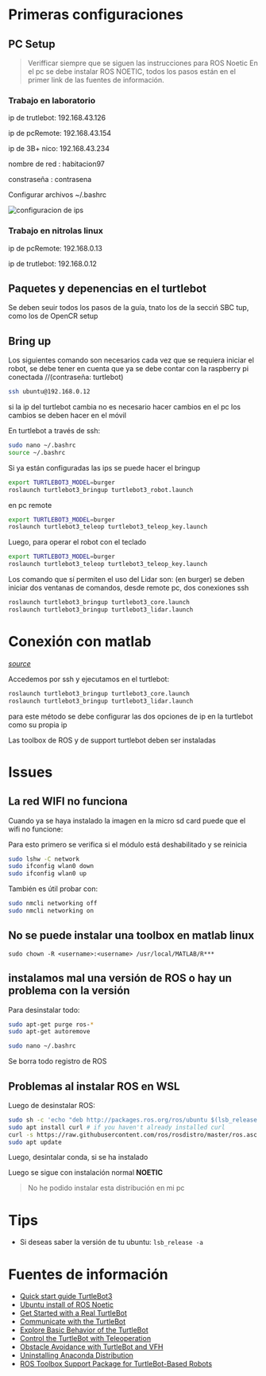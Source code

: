 
# Primeras configuraciones

## PC Setup

> Verifficar siempre que se siguen las instrucciones para ROS Noetic
En el pc se debe instalar ROS NOETIC, todos los pasos están en el primer link de las fuentes de información.

### Trabajo en laboratorio


ip de trutlebot: 192.168.43.126

ip de pcRemote:  192.168.43.154

ip de 3B+ nico: 192.168.43.234

nombre de red : habitacion97

constraseña : contrasena

Configurar archivos ~/.bashrc

![configuracion de ips](https://emanual.robotis.com/assets/images/platform/turtlebot3/software/network_configuration.png)


### Trabajo en nitrolas linux

ip de pcRemote:  192.168.0.13

ip de trutlebot: 192.168.0.12


## Paquetes y depenencias en el turtlebot

Se deben seuir todos los pasos de la guía, tnato los de la secciń SBC tup, como los de OpenCR setup


## Bring up

Los siguientes comando son necesarios cada vez que se requiera iniciar el robot, se debe tener en cuenta que ya se debe contar con la raspberry pi conectada 
//(contraseña: turtlebot)
```bash
ssh ubuntu@192.168.0.12
```
si la ip del turtlebot cambia no es necesario hacer cambios en el pc
los cambios se deben hacer en el móvil

En turtlebot a través de ssh:
```bash
sudo nano ~/.bashrc
source ~/.bashrc
```
Si ya están configuradas las ips se puede hacer el bringup
```bash
export TURTLEBOT3_MODEL=burger
roslaunch turtlebot3_bringup turtlebot3_robot.launch
```
en pc remote
```bash
export TURTLEBOT3_MODEL=burger
roslaunch turtlebot3_teleop turtlebot3_teleop_key.launch
```
Luego, para operar el robot con el teclado
```bash
export TURTLEBOT3_MODEL=burger
roslaunch turtlebot3_teleop turtlebot3_teleop_key.launch
```

Los comando que sí permiten el uso del Lidar son:
(en burger) se deben iniciar dos ventanas de comandos, desde remote pc, dos conexiones ssh
```bash
roslaunch turtlebot3_bringup turtlebot3_core.launch
roslaunch turtlebot3_bringup turtlebot3_lidar.launch
```

# Conexión con matlab

[*source*](https://la.mathworks.com/help/ros/ug/get-started-with-a-real-turtlebot.html)

Accedemos por ssh y ejecutamos en el turtlebot:
```bash
roslaunch turtlebot3_bringup turtlebot3_core.launch
roslaunch turtlebot3_bringup turtlebot3_lidar.launch
```

para este método se debe configurar las dos opciones de ip en la turtlebot como su propia ip

Las toolbox de ROS y de support turtlebot deben ser instaladas

# Issues

## La red WIFI no funciona

Cuando ya se haya instalado la imagen en la micro sd card puede que el wifi no funcione:

Para esto primero se verifica si el módulo está deshabilitado y se reinicia
```bash
sudo lshw -C network
sudo ifconfig wlan0 down
sudo ifconfig wlan0 up
```
También es útil probar con:
```bash
sudo nmcli networking off
sudo nmcli networking on
```

## No se puede instalar una toolbox en matlab linux

`sudo chown -R <username>:<username> /usr/local/MATLAB/R***`

## instalamos mal una versión de ROS o hay un problema con la versión

Para desinstalar todo:
```bash
sudo apt-get purge ros-*
sudo apt-get autoremove

sudo nano ~/.bashrc
```
Se borra todo registro de ROS

## Problemas al instalar ROS en WSL

Luego de desinstalar ROS:

```bash
sudo sh -c 'echo "deb http://packages.ros.org/ros/ubuntu $(lsb_release -sc) main" > /etc/apt/sources.list.d/ros-latest.list'
sudo apt install curl # if you haven't already installed curl
curl -s https://raw.githubusercontent.com/ros/rosdistro/master/ros.asc | sudo apt-key add -
sudo apt update
```

Luego, desintalar conda, si se ha instalado

Luego se sigue con instalación normal **NOETIC**

> No he podido instalar esta distribución en mi pc

# Tips

- Si deseas saber la versión de tu ubuntu: `lsb_release -a`

# Fuentes de información

- [Quick start guide TurtleBot3](https://emanual.robotis.com/docs/en/platform/turtlebot3/quick-start/#pc-setup)
- [Ubuntu install of ROS Noetic](http://wiki.ros.org/noetic/Installation/Ubuntu)
- [Get Started with a Real TurtleBot](https://la.mathworks.com/help/ros/ug/get-started-with-a-real-turtlebot.html)
- [Communicate with the TurtleBot](https://la.mathworks.com/help/ros/ug/communicate-with-the-turtlebot.html)
- [Explore Basic Behavior of the TurtleBot](https://la.mathworks.com/help/ros/ug/explore-basic-behavior-of-the-turtlebot.html)
- [Control the TurtleBot with Teleoperation](https://la.mathworks.com/help/ros/ug/control-the-turtlebot-with-teleoperation.html)
- [Obstacle Avoidance with TurtleBot and VFH](https://la.mathworks.com/help/ros/ug/obstacle-avoidance-with-turtlebot-and-vfh.html)
- [Uninstalling Anaconda Distribution](https://docs.anaconda.com/anaconda/install/uninstall/)
- [ROS Toolbox Support Package for TurtleBot-Based Robots](https://la.mathworks.com/help/supportpkg/turtlebotrobot/index.html)